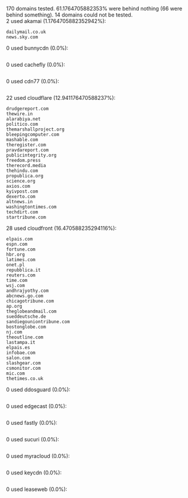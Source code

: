 170 domains tested. 61.1764705882353% were behind nothing (66 were behind something). 14 domains could not be tested.<br>
2 used akamai (1.1764705882352942%):
```
dailymail.co.uk
news.sky.com
```

0 used bunnycdn (0.0%):
```

```

0 used cachefly (0.0%):
```

```

0 used cdn77 (0.0%):
```

```

22 used cloudflare (12.941176470588237%):
```
drudgereport.com
thewire.in
alarabiya.net
politico.com
themarshallproject.org
bleepingcomputer.com
mashable.com
theregister.com
pravdareport.com
publicintegrity.org
freedom.press
therecord.media
thehindu.com
propublica.org
science.org
axios.com
kyivpost.com
dexerto.com
altnews.in
washingtontimes.com
techdirt.com
startribune.com
```

28 used cloudfront (16.470588235294116%):
```
elpais.com
espn.com
fortune.com
hbr.org
latimes.com
onet.pl
repubblica.it
reuters.com
time.com
wsj.com
andhrajyothy.com
abcnews.go.com
chicagotribune.com
ap.org
theglobeandmail.com
sueddeutsche.de
sandiegouniontribune.com
bostonglobe.com
nj.com
theoutline.com
lastampa.it
elpais.es
infobae.com
salon.com
slashgear.com
csmonitor.com
mic.com
thetimes.co.uk
```

0 used ddosguard (0.0%):
```

```

0 used edgecast (0.0%):
```

```

0 used fastly (0.0%):
```

```

0 used sucuri (0.0%):
```

```

0 used myracloud (0.0%):
```

```

0 used keycdn (0.0%):
```

```

0 used leaseweb (0.0%):
```

```
